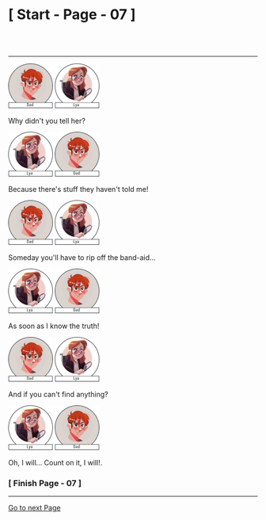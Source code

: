 #						     [ Start - Page - 07 ]
<br>

<br>

---

![](images/Dad.png)  ![](images/Lya-01.png)

Why didn't you tell her?

![](images/Lya-01.png)  ![](images/Dad.png)

Because there's stuff they haven't told me!

![](images/Dad.png)  ![](images/Lya-01.png)

Someday you'll have to rip off the band-aid...

![](images/Lya-01.png)  ![](images/Dad.png)

As soon as I know the truth!

![](images/Dad.png)  ![](images/Lya-01.png)

And if you can't find anything?

![](images/Lya-01.png)  ![](images/Dad.png) 

Oh, I will...
Count on it, I will!.

###			             [ Finish Page - 07 ]

---
[Go to next Page](https://github.com/batistasilva/Lya-Comic-book/blob/main/Page-08.md)
